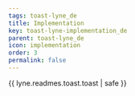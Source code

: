 ```yaml
---
tags: toast-lyne_de
title: Implementation
key: toast-lyne-implementation_de
parent: toast-lyne_de
icon: implementation
order: 3
permalink: false  
---
```

{{ lyne.readmes.toast.toast | safe }}


